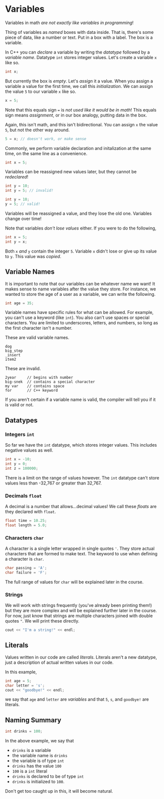 # Variables

Variables in math _are not exactly like variables in programming_!

Thing of variables as _named_ boxes with data inside.  That is, there's some piece of data, like a number or text.  Put in a box with a label.  The box is a variable.

In C++ you can _declare_ a variable by writing the _datatype_ followed by a _variable name_.  Datatype `int` stores integer values.  Let's create a variable `x` like so.

```cpp
int x;
```

But currently the box is _empty_.  Let's _assign_ it a value.  When you assign a variable a value for the first time, we call this _initialization_.  We can assign the value `5` to our variable `x` like so.

```cpp
x = 5;
```

Note that this equals sign `=` is _not used like it would be in math_!  This equals sign means _assignment_, or in our box analogy, putting data in the box.

Again, this isn't math, and this isn't bidirectional.  You can assign `x` the value `5`, but not the other way around.

```cpp
5 = x; // doesn't work, or make sense
```

Commonly, we perform variable declaration and initalization at the same time, on the same line as a convenience.

```cpp
int x = 5;
```

Variables can be reassigned new values later, but they cannot be _redeclared_!

```cpp
int y = 10;
int y = 5; // invalid!
```

```cpp
int y = 10;
y = 5; // valid!
```

Variables will be reassigned a value, and they lose the old one.  Variables change over time!

Note that variables _don't lose values_ either.  If you were to do the following,

```cpp
int x = 5;
int y = x;
```

Both `x` _and_ `y` contain the integer `5`.  Variable `x` didn't lose or give up its value to `y`.  This value was _copied_.

## Variable Names

It is important to note that our variables can be whatever name we want!  It makes sense to name variables after the value they store.  For instance, we wanted to store the age of a user as a variable, we can write the following.

```cpp
int age = 35;
```

Variable names have specific rules for what can be allowed.  For example, you can't use a keyword (like `int`).  You also can't use spaces or special characters.  You are limited to underscores, letters, and numbers, so long as the first character isn't a number.

These are valid variable names.
```
dog
big_step
_insert
item2
```

These are invalid.
```
2year     // begins with number
big-snek  // contains a special character
my var    // contains space
for       // C++ keyword
```

If you aren't certain if a variable name is valid, the compiler will tell you if it is valid or not.

## Datatypes

### Integers `int`

So far we have the `int` datatype, which stores integer values.  This includes negative values as well.

```cpp
int x = -10;
int y = 0;
int z = 100000;
```

There is a limit on the range of values however.  The `int` datatype can't store values less than -32,767 or greater than 32,767.

### Decimals `float`

A decimal is a number that allows...decimal values!  We call these _floats_ are they declared with `float`.

```cpp
float time = 10.25;
float length = 5.0;
```

### Characters `char`

A character is a single letter wrapped in single quotes `'`.  They store actual characters that are formed to make text. The keyword to use when defining a character is `char`.

```cpp
char passing = 'A';
char failure = 'F';
```

The full range of values for `char` will be explained later in the course.

### Strings

We will work with strings frequently (you've already been printing them!) but they are more complex and will be explained further later in the course.  For now, just know that strings are multiple characters joined with double quotes `"`.  We will print these directly.

```cpp
cout << "I'm a string!" << endl;
```

## Literals

Values written in our code are called _literals_. Literals aren't a new datatype, just a description of actual written values in our code.

In this example,
```cpp
int age = 5;
char letter = 's';
cout << "goodbye!" << endl;
```
we say that `age` and `letter` are _variables_ and that `5`, `s`, and `goodbye!` are literals.

## Naming Summary

```cpp
int drinks = 100;
```

In the above example, we say that
* `drinks` is a variable
* the variable name is `drinks`
* the variable is of type `int`
* `drinks` has the value `100`
* `100` is a `int` literal
* `drinks` is declared to be of type `int`
* `drinks` is initialized to `100`.

Don't get too caught up in this, it will become natural.
